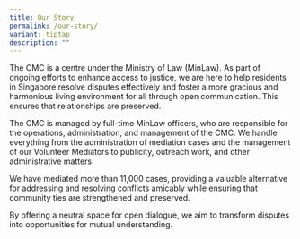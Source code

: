 ```yaml
---
title: Our Story
permalink: /our-story/
variant: tiptap
description: ""
---
```

<p></p>
<p>The CMC is a centre under the Ministry of Law (MinLaw). As part of ongoing
efforts to enhance access to justice, we are here to help residents in
Singapore resolve disputes effectively and foster a more gracious and harmonious
living environment for all through open communication. This ensures that
relationships are preserved.</p>
<p>The CMC is managed by full-time MinLaw officers, who are responsible for
the operations, administration, and management of the CMC. We handle everything
from the administration of mediation cases and the management of our Volunteer
Mediators to publicity, outreach work, and other administrative matters.</p>
<p>We have mediated more than 11,000 cases, providing a valuable alternative
for addressing and resolving conflicts amicably while ensuring that community
ties are strengthened and preserved.</p>
<p>By offering a neutral space for open dialogue, we aim to transform disputes
into opportunities for mutual understanding.</p>